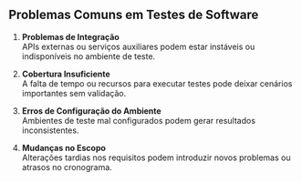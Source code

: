 ## Problemas Comuns em Testes de Software

1. **Problemas de Integração**  
   APIs externas ou serviços auxiliares podem estar instáveis ou indisponíveis no ambiente de teste.

2. **Cobertura Insuficiente**  
   A falta de tempo ou recursos para executar testes pode deixar cenários importantes sem validação.

3. **Erros de Configuração do Ambiente**  
   Ambientes de teste mal configurados podem gerar resultados inconsistentes.

4. **Mudanças no Escopo**  
   Alterações tardias nos requisitos podem introduzir novos problemas ou atrasos no cronograma.
